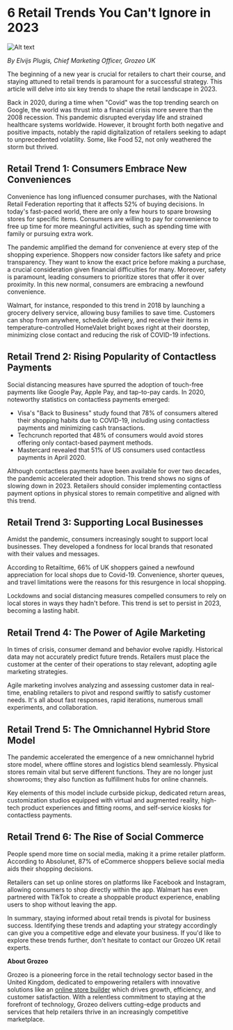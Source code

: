 # 6 Retail Trends You Can't Ignore in 2023
![Alt text](relative/path/to/your/image.png)

*By Elvijs Plugis, Chief Marketing Officer, Grozeo UK*

The beginning of a new year is crucial for retailers to chart their course, and staying attuned to retail trends is paramount for a successful strategy. This article will delve into six key trends to shape the retail landscape in 2023.

Back in 2020, during a time when "Covid" was the top trending search on Google, the world was thrust into a financial crisis more severe than the 2008 recession. This pandemic disrupted everyday life and strained healthcare systems worldwide. However, it brought forth both negative and positive impacts, notably the rapid digitalization of retailers seeking to adapt to unprecedented volatility. Some, like Food 52, not only weathered the storm but thrived.

## Retail Trend 1: Consumers Embrace New Conveniences

Convenience has long influenced consumer purchases, with the National Retail Federation reporting that it affects 52% of buying decisions. In today's fast-paced world, there are only a few hours to spare browsing stores for specific items. Consumers are willing to pay for convenience to free up time for more meaningful activities, such as spending time with family or pursuing extra work.

The pandemic amplified the demand for convenience at every step of the shopping experience. Shoppers now consider factors like safety and price transparency. They want to know the exact price before making a purchase, a crucial consideration given financial difficulties for many. Moreover, safety is paramount, leading consumers to prioritize stores that offer it over proximity. In this new normal, consumers are embracing a newfound convenience.

Walmart, for instance, responded to this trend in 2018 by launching a grocery delivery service, allowing busy families to save time. Customers can shop from anywhere, schedule delivery, and receive their items in temperature-controlled HomeValet bright boxes right at their doorstep, minimizing close contact and reducing the risk of COVID-19 infections.

## Retail Trend 2: Rising Popularity of Contactless Payments

Social distancing measures have spurred the adoption of touch-free payments like Google Pay, Apple Pay, and tap-to-pay cards. In 2020, noteworthy statistics on contactless payments emerged:

- Visa's "Back to Business" study found that 78% of consumers altered their shopping habits due to COVID-19, including using contactless payments and minimizing cash transactions.
- Techcrunch reported that 48% of consumers would avoid stores offering only contact-based payment methods.
- Mastercard revealed that 51% of US consumers used contactless payments in April 2020.

Although contactless payments have been available for over two decades, the pandemic accelerated their adoption. This trend shows no signs of slowing down in 2023. Retailers should consider implementing contactless payment options in physical stores to remain competitive and aligned with this trend.

## Retail Trend 3: Supporting Local Businesses

Amidst the pandemic, consumers increasingly sought to support local businesses. They developed a fondness for local brands that resonated with their values and messages.

According to Retailtime, 66% of UK shoppers gained a newfound appreciation for local shops due to Covid-19. Convenience, shorter queues, and travel limitations were the reasons for this resurgence in local shopping.

Lockdowns and social distancing measures compelled consumers to rely on local stores in ways they hadn't before. This trend is set to persist in 2023, becoming a lasting habit.

## Retail Trend 4: The Power of Agile Marketing

In times of crisis, consumer demand and behavior evolve rapidly. Historical data may not accurately predict future trends. Retailers must place the customer at the center of their operations to stay relevant, adopting agile marketing strategies.

Agile marketing involves analyzing and assessing customer data in real-time, enabling retailers to pivot and respond swiftly to satisfy customer needs. It's all about fast responses, rapid iterations, numerous small experiments, and collaboration.

## Retail Trend 5: The Omnichannel Hybrid Store Model

The pandemic accelerated the emergence of a new omnichannel hybrid store model, where offline stores and logistics blend seamlessly. Physical stores remain vital but serve different functions. They are no longer just showrooms; they also function as fulfillment hubs for online channels.

Key elements of this model include curbside pickup, dedicated return areas, customization studios equipped with virtual and augmented reality, high-tech product experiences and fitting rooms, and self-service kiosks for contactless payments.

## Retail Trend 6: The Rise of Social Commerce

People spend more time on social media, making it a prime retailer platform. According to Absolunet, 87% of eCommerce shoppers believe social media aids their shopping decisions.

Retailers can set up online stores on platforms like Facebook and Instagram, allowing consumers to shop directly within the app. Walmart has even partnered with TikTok to create a shoppable product experience, enabling users to shop without leaving the app.

In summary, staying informed about retail trends is pivotal for business success. Identifying these trends and adapting your strategy accordingly can give you a competitive edge and elevate your business. If you'd like to explore these trends further, don't hesitate to contact our Grozeo UK retail experts.

**About Grozeo**

Grozeo is a pioneering force in the retail technology sector based in the United Kingdom, dedicated to empowering retailers with innovative solutions like an [online store builder](https://grozeo.com/) which drives growth, efficiency, and customer satisfaction. With a relentless commitment to staying at the forefront of technology, Grozeo delivers cutting-edge products and services that help retailers thrive in an increasingly competitive marketplace.
